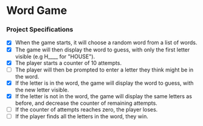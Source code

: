 # Word Game

### Project Specifications

- [x] When the game starts, it will choose a random word from a list of words.
- [x] The game will then display the word to guess, with only the first letter visible (e.g H____ for "HOUSE").
- [x] The player starts a counter of 10 attempts.
- [ ] The player will then be prompted to enter a letter they think might be in the word.
- [x] If the letter is in the word, the game will display the word to guess, with the new letter visible.
- [x] If the letter is not in the word, the game will display the same letters as before, and decrease the counter of remaining attempts.
- [ ] If the counter of attempts reaches zero, the player loses.
- [ ] If the player finds all the letters in the word, they win.